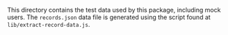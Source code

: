 This directory contains the test data used by this package, including mock users.  The `records.json` data file is
generated using the script found at `lib/extract-record-data.js`.